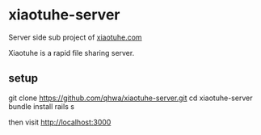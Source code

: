 xiaotuhe-server
===============

Server side sub project of [xiaotuhe.com](http://xiaotuhe.com)

Xiaotuhe is a rapid file sharing server.

## setup

git clone https://github.com/qhwa/xiaotuhe-server.git
cd xiaotuhe-server
bundle install
rails s

then visit [http://localhost:3000](http://localhost:3000)
